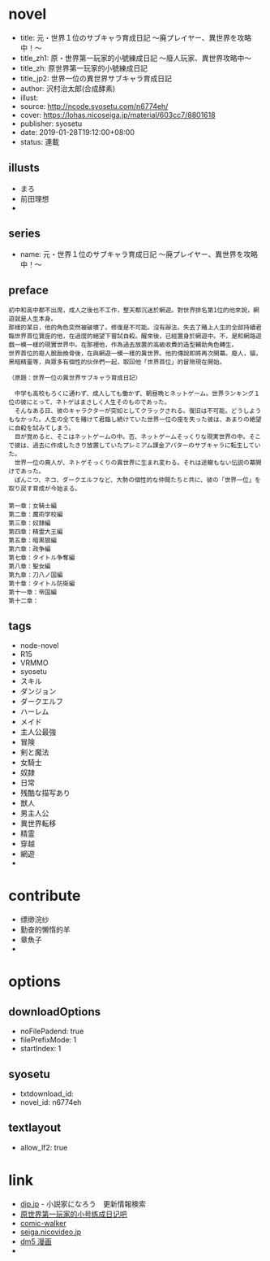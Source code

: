 # novel

- title: 元・世界１位のサブキャラ育成日記 ～廃プレイヤー、異世界を攻略中！～
- title_zh1: 原・世界第一玩家的小號練成日記 ～廢人玩家、異世界攻略中～
- title_zh: 原世界第一玩家的小號練成日記
- title_jp2: 世界一位の異世界サブキャラ育成日記
- author: 沢村治太郎(合成酵素)
- illust:
- source: http://ncode.syosetu.com/n6774eh/
- cover: https://lohas.nicoseiga.jp/material/603cc7/8801618
- publisher: syosetu
- date: 2019-01-28T19:12:00+08:00
- status: 連載

## illusts

- まろ
- 前田理想
- 

## series

- name: 元・世界１位のサブキャラ育成日記 ～廃プレイヤー、異世界を攻略中！～

## preface


```
初中和高中都不出席，成人之後也不工作，整天都沉迷於網遊。對世界排名第1位的他來說，網遊就是人生本身。
那樣的某日，他的角色突然被破壞了。修復是不可能。沒有辦法。失去了賭上人生的全部持續君臨世界首位寶座的他，在過度的絕望下嘗試自殺。醒來後，已經置身於網遊中。不，是和網路遊戲一模一樣的現實世界中。在那裡他，作為過去放置的高級收費的造型輔助角色轉生。
世界首位的廢人脫胎換骨後，在與網遊一模一樣的異世界。他的傳說即將再次開幕。廢人，貓，黑暗精靈等，與眾多有個性的伙伴們一起，取回他「世界首位」的冒險現在開始。

（原題：世界一位の異世界サブキャラ育成日記）

　中学も高校もろくに通わず、成人しても働かず、朝昼晩とネットゲーム。世界ランキング１位の彼にとって、ネトゲはまさしく人生そのものであった。
　そんなある日、彼のキャラクターが突如としてクラックされる。復旧は不可能。どうしようもなかった。人生の全てを賭けて君臨し続けていた世界一位の座を失った彼は、あまりの絶望に自殺を試みてしまう。
　目が覚めると、そこはネットゲームの中。否、ネットゲームそっくりな現実世界の中。そこで彼は、過去に作成したきり放置していたプレミアム課金アバターのサブキャラに転生していた。
　世界一位の廃人が、ネトゲそっくりの異世界に生まれ変わる。それは途轍もない伝説の幕開けであった。
　ぽんこつ、ネコ、ダークエルフなど、大勢の個性的な仲間たちと共に、彼の「世界一位」を取り戻す育成が今始まる。
　
第一章：女騎士編　
第二章：魔術学校編　
第三章：奴隷編　
第四章：精霊大王編　
第五章：暗黒狼編　
第六章：政争編　
第七章：タイトル争奪編　
第八章：聖女編　
第九章：刀八ノ国編　
第十章：タイトル防衛編　
第十一章：帝国編　
第十二章：
```

## tags

- node-novel
- R15
- VRMMO
- syosetu
- スキル
- ダンジョン
- ダークエルフ
- ハーレム
- メイド
- 主人公最強
- 冒険
- 剣と魔法
- 女騎士
- 奴隷
- 日常
- 残酷な描写あり
- 獣人
- 男主人公
- 異世界転移
- 精霊
- 穿越
- 網遊
- 

# contribute

- 缥缈浣纱
- 勤奋的懒惰的羊
- 章魚子
- 

# options

## downloadOptions

- noFilePadend: true
- filePrefixMode: 1
- startIndex: 1

## syosetu

- txtdownload_id:
- novel_id: n6774eh

## textlayout

- allow_lf2: true

# link

- [dip.jp](https://narou.nar.jp/search.php?text=n6774eh&novel=all&genre=all&new_genre=all&length=0&down=0&up=100) - 小説家になろう　更新情報検索
- [原世界第一玩家的小号练成日记吧](https://tieba.baidu.com/f?kw=%E5%8E%9F%E4%B8%96%E7%95%8C%E7%AC%AC%E4%B8%80%E7%8E%A9%E5%AE%B6%E7%9A%84%E5%B0%8F%E5%8F%B7%E7%BB%83%E6%88%90%E6%97%A5%E8%AE%B0&ie=utf-8&tp=0 "原世界第一玩家的小号练成日记")
- [comic-walker](https://comic-walker.com/contents/detail/KDCW_KS01200682010000_68/)
- [seiga.nicovideo.jp](http://seiga.nicovideo.jp/comic/38266)
- [dm5 漫画](http://www.dm5.com/manhua-yuan-shijiediyiwanjiadexiaohaolianchengriji-feirenwanjia-yishijiegongluezhong/)
- 


